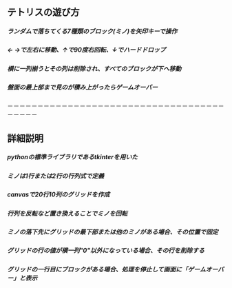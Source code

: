 ## テトリスの遊び方
##### ランダムで落ちてくる7種類のブロック(ミノ)を矢印キーで操作
##### ← →で左右に移動、↑で90度右回転、↓でハードドロップ
##### 横に一列揃うとその列は削除され、すべてのブロックが下へ移動
##### 盤面の最上部まで見のが積み上がったらゲームオーバー
－－－－－－－－－－－－－－－－－－－－－－－－－－－－－－－－－－－－－－－－－
## 詳細説明
##### pythonの標準ライブラリであるtkinterを用いた
##### ミノは1行または2行の行列式で定義
##### canvasで20行10列のグリッドを作成
##### 行列を反転など置き換えることでミノを回転
##### ミノの落下先にグリッドの最下部または他のミノがある場合、その位置で固定
##### グリッドの行の値が横一列"0"以外になっている場合、その行を削除する
##### グリッドの一行目にブロックがある場合、処理を停止して画面に「ゲームオーバー」と表示
